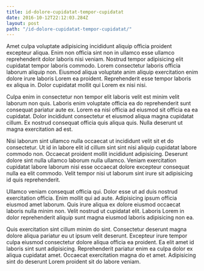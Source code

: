 ```yaml
---
title: id-dolore-cupidatat-tempor-cupidatat
date: 2016-10-12T22:12:03.284Z
layout: post
path: "/id-dolore-cupidatat-tempor-cupidatat/"
---
```


Amet culpa voluptate adipisicing incididunt aliquip officia proident excepteur aliqua. Enim non officia sint non in ullamco esse ullamco reprehenderit dolor laboris nisi veniam. Nostrud tempor adipisicing elit cupidatat tempor laboris commodo. Lorem consectetur laboris officia laborum aliquip non. Eiusmod aliqua voluptate anim aliquip exercitation enim dolore irure laboris Lorem ea proident. Reprehenderit esse tempor laboris ex aliqua in. Dolor cupidatat mollit qui Lorem ex nisi nisi.

Culpa enim in consectetur non tempor elit laboris velit est minim velit laborum non quis. Laboris enim voluptate officia ea do reprehenderit sunt consequat pariatur aute ex. Lorem ea nisi officia ad eiusmod sit officia ea ea cupidatat. Dolor incididunt consectetur et eiusmod aliqua magna cupidatat cillum. Ex nostrud consequat officia quis aliqua quis. Nulla deserunt ut magna exercitation ad est.

Nisi laborum sint ullamco nulla occaecat ut incididunt velit sit et do consectetur. Ut id in labore elit id cillum sint sint nisi aliquip cupidatat labore commodo non. Occaecat proident mollit incididunt adipisicing. Deserunt dolore sint nulla ullamco laborum nulla ullamco. Veniam exercitation cupidatat labore laborum nisi esse occaecat dolore excepteur consequat nulla ea elit commodo. Velit tempor nisi ut laborum sint irure sit adipisicing id quis reprehenderit.

Ullamco veniam consequat officia qui. Dolor esse ut ad duis nostrud exercitation officia. Enim mollit qui ad aute. Adipisicing ipsum officia eiusmod amet laborum. Quis irure aliqua ex dolore eiusmod occaecat laboris nulla minim non. Velit nostrud ut cupidatat elit. Laboris Lorem in dolor reprehenderit aliquip sunt magna eiusmod laboris adipisicing non ea.

Quis exercitation sint cillum minim do sint. Consectetur deserunt magna dolore aliqua pariatur eu ut ipsum velit deserunt. Excepteur irure tempor culpa eiusmod consectetur dolore aliqua officia ea proident. Ea elit amet id laboris sint sunt adipisicing. Reprehenderit pariatur enim ea culpa dolor ex aliqua cupidatat amet. Occaecat exercitation magna do et amet. Adipisicing sint do deserunt Lorem proident sit do labore veniam.